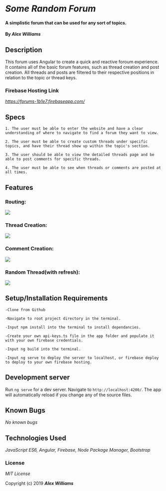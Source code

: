 # _Some Random Forum_

#### A simplistic forum that can be used for any sort of topics.

#### By _**Alex Williams**_

## Description
This forum uses Angular to create a quick and reactive foroum experience. It contains all of the basic forum features, such as thread creation and post creation. All threads and posts are filtered to their respective positions in relation to the topic or thread keys.

### Firebase Hosting Link
_https://forums-1b1e7.firebaseapp.com/_

## Specs
    1. The user must be able to enter the website and have a clear understanding of where to navigate to find a forum they want to view.

    2. The user must be able to create custom threads under specific topics, and have their thread show up within the topic's section.

    3. The user should be able to view the detailed threads page and be able to post comments for specific threads.

    4. The user must be able to see when threads or comments are posted at all times. 

## Features
### Routing:

![](https://i.gyazo.com/9fd331685123e4f4fb3b6d1087df8ddc.gif)

### Thread Creation:

![](https://i.gyazo.com/59a9ceee622f9882c5e56ee579a77c5e.gif)

### Comment Creation:

![](https://i.gyazo.com/e4f11005ecb2277a998f8ab03eb8594f.gif)

### Random Thread(with refresh):

![](https://i.gyazo.com/92ef5367dfec9da350e301ff8aa1b370.gif)
## Setup/Installation Requirements

    -Clone from Github

    -Navigate to root project directory in the terminal.

    -Input npm install into the terminal to install dependancies.

    -Create your own api-keys.ts file in the app folder and populate it with your own firebase credentials.

    -Input ng build into the terminal.

    -Input ng serve to deploy the server to localhost, or firebase deploy to deploy to your own firebase hosting.


## Development server

Run `ng serve` for a dev server. Navigate to `http://localhost:4200/`. The app will automatically reload if you change any of the source files.

## Known Bugs
_No known bugs_

## Technologies Used

_JavaScript ES6, Angular, Firebase, Node Package Manager, Bootstrap_

### License

*MIT License*

Copyright (c) 2019 **_Alex Williams_**
